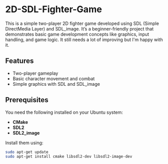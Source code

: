 # 2D-SDL-Fighter-Game

This is a simple two-player 2D fighter game developed using SDL (Simple DirectMedia Layer) and SDL_image. It’s a beginner-friendly project that demonstrates basic game development concepts like graphics, input handling, and game logic. It still needs a lot of improving but I'm happy with it. 

## Features

- Two-player gameplay
- Basic character movement and combat
- Simple graphics with SDL and SDL_image

## Prerequisites

You need the following installed on your Ubuntu system:

- **CMake**
- **SDL2**
- **SDL2_image**

Install them using:

```bash
sudo apt-get update
sudo apt-get install cmake libsdl2-dev libsdl2-image-dev
